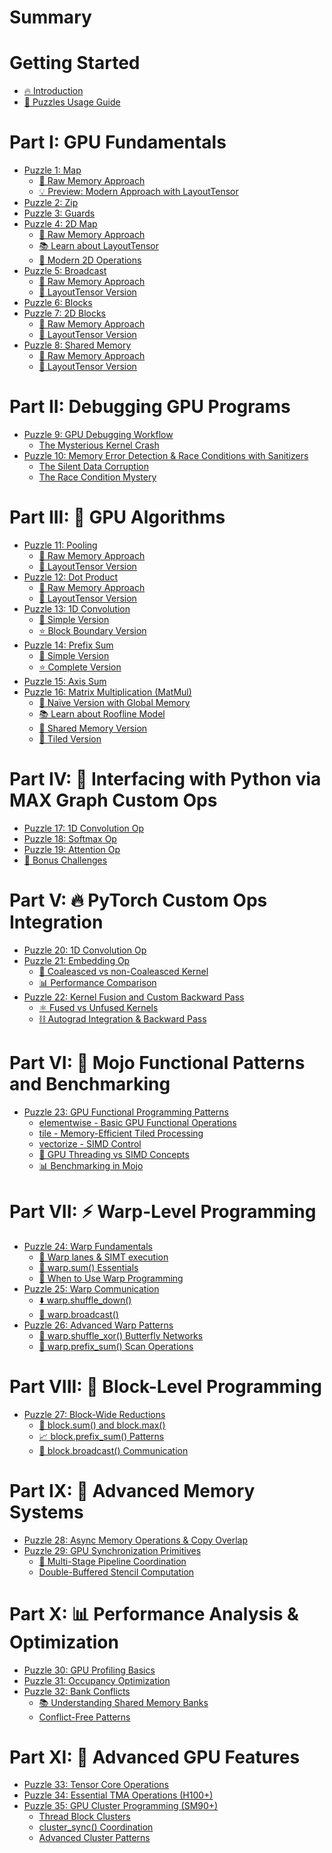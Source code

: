 # Summary

# Getting Started
- [🔥 Introduction](./introduction.md)
- [🧭 Puzzles Usage Guide](./howto.md)

# Part I: GPU Fundamentals
- [Puzzle 1: Map](./puzzle_01/puzzle_01.md)
  - [🔰 Raw Memory Approach](./puzzle_01/raw.md)
  - [💡 Preview: Modern Approach with LayoutTensor](./puzzle_01/layout_tensor_preview.md)
- [Puzzle 2: Zip](./puzzle_02/puzzle_02.md)
- [Puzzle 3: Guards](./puzzle_03/puzzle_03.md)
- [Puzzle 4: 2D Map](./puzzle_04/puzzle_04.md)
  - [🔰 Raw Memory Approach](./puzzle_04/raw.md)
  - [📚 Learn about LayoutTensor](./puzzle_04/introduction_layout_tensor.md)
  - [🚀 Modern 2D Operations](./puzzle_04/layout_tensor.md)
- [Puzzle 5: Broadcast](./puzzle_05/puzzle_05.md)
  - [🔰 Raw Memory Approach](./puzzle_05/raw.md)
  - [📐 LayoutTensor Version](./puzzle_05/layout_tensor.md)
- [Puzzle 6: Blocks](./puzzle_06/puzzle_06.md)
- [Puzzle 7: 2D Blocks](./puzzle_07/puzzle_07.md)
  - [🔰 Raw Memory Approach](./puzzle_07/raw.md)
  - [📐 LayoutTensor Version](./puzzle_07/layout_tensor.md)
- [Puzzle 8: Shared Memory](./puzzle_08/puzzle_08.md)
  - [🔰 Raw Memory Approach](./puzzle_08/raw.md)
  - [📐 LayoutTensor Version](./puzzle_08/layout_tensor.md)

# Part II: Debugging GPU Programs
- [Puzzle 9: GPU Debugging Workflow]()
  - [The Mysterious Kernel Crash]()
- [Puzzle 10: Memory Error Detection & Race Conditions with Sanitizers]()
  - [The Silent Data Corruption]()
  - [The Race Condition Mystery]()

# Part III: 🧮 GPU Algorithms
- [Puzzle 11: Pooling](./puzzle_11/puzzle_11.md)
  - [🔰 Raw Memory Approach](./puzzle_11/raw.md)
  - [📐 LayoutTensor Version](./puzzle_11/layout_tensor.md)
- [Puzzle 12: Dot Product](./puzzle_12/puzzle_12.md)
  - [🔰 Raw Memory Approach](./puzzle_12/raw.md)
  - [📐 LayoutTensor Version](./puzzle_12/layout_tensor.md)
- [Puzzle 13: 1D Convolution](./puzzle_13/puzzle_13.md)
  - [🔰 Simple Version](./puzzle_13/simple.md)
  - [⭐ Block Boundary Version](./puzzle_13/block_boundary.md)
- [Puzzle 14: Prefix Sum](./puzzle_14/puzzle_14.md)
  - [🔰 Simple Version](./puzzle_14/simple.md)
  - [⭐ Complete Version](./puzzle_14/complete.md)
- [Puzzle 15: Axis Sum](./puzzle_15/puzzle_15.md)
- [Puzzle 16: Matrix Multiplication (MatMul)](./puzzle_16/puzzle_16.md)
    - [🔰 Naïve Version with Global Memory](./puzzle_16/naïve.md)
    - [📚 Learn about Roofline Model](./puzzle_16/roofline.md)
    - [🤝 Shared Memory Version](./puzzle_16/shared_memory.md)
    - [📐 Tiled Version](./puzzle_16/tiled.md)

# Part IV: 🐍 Interfacing with Python via MAX Graph Custom Ops
- [Puzzle 17: 1D Convolution Op](./puzzle_17/puzzle_17.md)
- [Puzzle 18: Softmax Op](./puzzle_18/puzzle_18.md)
- [Puzzle 19: Attention Op](./puzzle_19/puzzle_19.md)
- [🎯 Bonus Challenges](./bonuses/part4.md)

# Part V: 🔥 PyTorch Custom Ops Integration
- [Puzzle 20: 1D Convolution Op](./puzzle_20/puzzle_20.md)
- [Puzzle 21: Embedding Op](./puzzle_21/puzzle_21.md)
  - [🔰 Coaleasced vs non-Coaleasced Kernel](./puzzle_21/simple_embedding_kernel.md)
  - [📊 Performance Comparison](./puzzle_21/performance.md)
- [Puzzle 22: Kernel Fusion and Custom Backward Pass](./puzzle_22/puzzle_22.md)
  - [⚛️ Fused vs Unfused Kernels](./puzzle_22/forward_pass.md)
  - [⛓️ Autograd Integration & Backward Pass](./puzzle_22/backward_pass.md)

# Part VI: 🌊 Mojo Functional Patterns and Benchmarking
- [Puzzle 23: GPU Functional Programming Patterns](./puzzle_23/puzzle_23.md)
  - [elementwise - Basic GPU Functional Operations](./puzzle_23/elementwise.md)
  - [tile - Memory-Efficient Tiled Processing](./puzzle_23/tile.md)
  - [vectorize - SIMD Control](./puzzle_23/vectorize.md)
  - [🧠 GPU Threading vs SIMD Concepts](./puzzle_23/gpu-thread-vs-simd.md)
  - [📊 Benchmarking in Mojo](./puzzle_23/benchmarking.md)

# Part VII: ⚡ Warp-Level Programming
- [Puzzle 24: Warp Fundamentals](./puzzle_24/puzzle_24.md)
  - [🧠 Warp lanes & SIMT execution](./puzzle_24/warp_simt.md)
  - [🔰 warp.sum() Essentials](./puzzle_24/warp_sum.md)
  - [🤔 When to Use Warp Programming](./puzzle_24/warp_extra.md)
- [Puzzle 25: Warp Communication](./puzzle_25/puzzle_25.md)
  - [⬇️ warp.shuffle_down()](./puzzle_25/warp_shuffle_down.md)
  - [📢 warp.broadcast()](./puzzle_25/warp_broadcast.md)
- [Puzzle 26: Advanced Warp Patterns](./puzzle_26/puzzle_26.md)
  - [🦋 warp.shuffle_xor() Butterfly Networks](./puzzle_26/warp_shuffle_xor.md)
  - [🔢 warp.prefix_sum() Scan Operations](./puzzle_26/warp_prefix_sum.md)

# Part VIII: 🧱 Block-Level Programming
- [Puzzle 27: Block-Wide Reductions]()
  - [🔰 block.sum() and block.max()]()
  - [📈 block.prefix_sum() Patterns]()
  - [📡 block.broadcast() Communication]()

# Part IX: 🧠 Advanced Memory Systems
- [Puzzle 28: Async Memory Operations & Copy Overlap](./puzzle_28/puzzle_28.md)
- [Puzzle 29: GPU Synchronization Primitives](./puzzle_29/puzzle_29.md)
  - [📶 Multi-Stage Pipeline Coordination](./puzzle_29/barrier.md)
  - [Double-Buffered Stencil Computation](./puzzle_29/memory_barrier.md)

# Part X: 📊 Performance Analysis & Optimization
- [Puzzle 30: GPU Profiling Basics]()
- [Puzzle 31: Occupancy Optimization]()
- [Puzzle 32: Bank Conflicts]()
  - [📚 Understanding Shared Memory Banks]()
  - [Conflict-Free Patterns]()

# Part XI: 🚀 Advanced GPU Features
- [Puzzle 33: Tensor Core Operations]()
- [Puzzle 34: Essential TMA Operations (H100+)]()
- [Puzzle 35: GPU Cluster Programming (SM90+)]()
  - [Thread Block Clusters]()
  - [cluster_sync() Coordination]()
  - [Advanced Cluster Patterns]()
